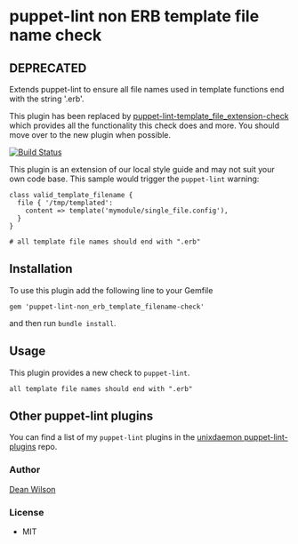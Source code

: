 # puppet-lint non ERB template file name check

## DEPRECATED

Extends puppet-lint to ensure all file names used in template functions
end with the string '.erb'.

This plugin has been replaced by 
[puppet-lint-template_file_extension-check](https://github.com/deanwilson/puppet-lint-template_file_extension-check) which provides all the functionality this check does and more. You should move over to the new plugin when possible.

[![Build Status](https://travis-ci.org/deanwilson/puppet-lint-non_erb_template_filename-check.svg?branch=master)](https://travis-ci.org/deanwilson/puppet-lint-non_erb_template_filename-check)


This plugin is an extension of our local style guide and may not suit
your own code base. This sample would trigger the `puppet-lint` warning:

    class valid_template_filename {
      file { '/tmp/templated':
        content => template('mymodule/single_file.config'),
      }
    }

    # all template file names should end with ".erb"


## Installation

To use this plugin add the following line to your Gemfile

    gem 'puppet-lint-non_erb_template_filename-check'

and then run `bundle install`.

## Usage

This plugin provides a new check to `puppet-lint`.

    all template file names should end with ".erb"

## Other puppet-lint plugins

You can find a list of my `puppet-lint` plugins in the
[unixdaemon puppet-lint-plugins](https://github.com/deanwilson/unixdaemon-puppet-lint-plugins) repo.

### Author

[Dean Wilson](http://www.unixdaemon.net)

### License

 * MIT
